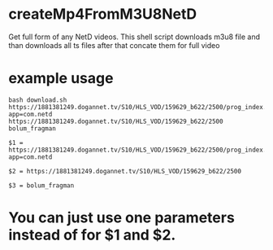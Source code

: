 # createMp4FromM3U8NetD
Get full form of any NetD videos. This shell script downloads m3u8 file and than downloads all ts files after that concate them for full video


# example usage
```shell
bash download.sh https://1881381249.dogannet.tv/S10/HLS_VOD/159629_b622/2500/prog_index.m3u8?app=com.netd https://1881381249.dogannet.tv/S10/HLS_VOD/159629_b622/2500 bolum_fragman
```

```shell
$1 = https://1881381249.dogannet.tv/S10/HLS_VOD/159629_b622/2500/prog_index.m3u8?app=com.netd 
```

```shell
$2 = https://1881381249.dogannet.tv/S10/HLS_VOD/159629_b622/2500
```

```shell
$3 = bolum_fragman
```

# You can just use one parameters instead of for $1 and $2.
